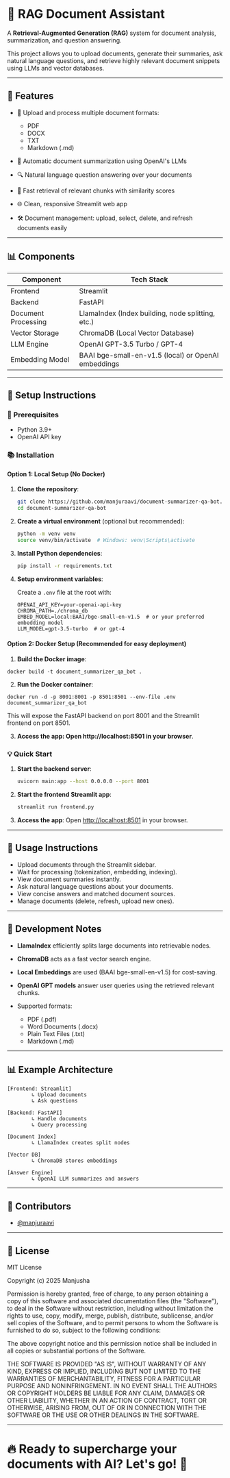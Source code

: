 # 📙 RAG Document Assistant

A **Retrieval-Augmented Generation (RAG)** system for document analysis, summarization, and question answering.

This project allows you to upload documents, generate their summaries, ask natural language questions, and retrieve highly relevant document snippets using LLMs and vector databases.

---

## 🚀 Features

- 📂 Upload and process multiple document formats:
  - PDF
  - DOCX
  - TXT
  - Markdown (.md)

- 📖 Automatic document summarization using OpenAI's LLMs

- 🔍 Natural language question answering over your documents

- 🔁 Fast retrieval of relevant chunks with similarity scores

- 🌐 Clean, responsive Streamlit web app

- 🛠️ Document management: upload, select, delete, and refresh documents easily

---

## 📊 Components

| Component            | Tech Stack                                         |
|----------------------|----------------------------------------------------|
| Frontend             | Streamlit                                          |
| Backend              | FastAPI                                            |
| Document Processing  | LlamaIndex (Index building, node splitting, etc.)  |
| Vector Storage       | ChromaDB (Local Vector Database)                   |
| LLM Engine           | OpenAI GPT-3.5 Turbo / GPT-4                        |
| Embedding Model      | BAAI bge-small-en-v1.5 (local) or OpenAI embeddings |

---

## 🔧 Setup Instructions

### 🔁 Prerequisites

- Python 3.9+
- OpenAI API key


### 📚 Installation

#### Option 1: Local Setup (No Docker)

1. **Clone the repository**:
   ```bash
   git clone https://github.com/manjuraavi/document-summarizer-qa-bot.git
   cd document-summarizer-qa-bot
   ```

2. **Create a virtual environment** (optional but recommended):
   ```bash
   python -m venv venv
   source venv/bin/activate  # Windows: venv\Scripts\activate
   ```

3. **Install Python dependencies**:
   ```bash
   pip install -r requirements.txt
   ```

4. **Setup environment variables**:

   Create a `.env` file at the root with:

   ```env
   OPENAI_API_KEY=your-openai-api-key
   CHROMA_PATH=./chroma_db
   EMBED_MODEL=local:BAAI/bge-small-en-v1.5  # or your preferred embedding model
   LLM_MODEL=gpt-3.5-turbo  # or gpt-4
   ```

#### Option 2: Docker Setup (Recommended for easy deployment)

1. **Build the Docker image**:

  ```
  docker build -t document_summarizer_qa_bot .
  ```

2. **Run the Docker container**:

  ```
  docker run -d -p 8001:8001 -p 8501:8501 --env-file .env document_summarizer_qa_bot
  ```
  This will expose the FastAPI backend on port 8001 and the Streamlit frontend on port 8501.

3. **Access the app: Open http://localhost:8501 in your browser**.

### 💡 Quick Start

1. **Start the backend server**:
   ```bash
   uvicorn main:app --host 0.0.0.0 --port 8001
   ```

2. **Start the frontend Streamlit app**:
   ```bash
   streamlit run frontend.py
   ```

3. **Access the app**:
   Open [http://localhost:8501](http://localhost:8501) in your browser.

---

## 🔢 Usage Instructions

- Upload documents through the Streamlit sidebar.
- Wait for processing (tokenization, embedding, indexing).
- View document summaries instantly.
- Ask natural language questions about your documents.
- View concise answers and matched document sources.
- Manage documents (delete, refresh, upload new ones).

---

## 🐞 Development Notes

- **LlamaIndex** efficiently splits large documents into retrievable nodes.
- **ChromaDB** acts as a fast vector search engine.
- **Local Embeddings** are used (BAAI bge-small-en-v1.5) for cost-saving.
- **OpenAI GPT models** answer user queries using the retrieved relevant chunks.

- Supported formats:
  - PDF (.pdf)
  - Word Documents (.docx)
  - Plain Text Files (.txt)
  - Markdown (.md)


---

## 📊 Example Architecture

```plaintext
[Frontend: Streamlit]
        ↳ Upload documents
        ↳ Ask questions

[Backend: FastAPI]
        ↳ Handle documents
        ↳ Query processing

[Document Index]
        ↳ LlamaIndex creates split nodes

[Vector DB]
        ↳ ChromaDB stores embeddings

[Answer Engine]
        ↳ OpenAI LLM summarizes and answers
```

---

## 👤 Contributors

- [@manjuraavi](https://github.com/manjuraavi)

---

## 📜 License

MIT License

Copyright (c) 2025 Manjusha

Permission is hereby granted, free of charge, to any person obtaining a copy
of this software and associated documentation files (the "Software"), to deal
in the Software without restriction, including without limitation the rights
to use, copy, modify, merge, publish, distribute, sublicense, and/or sell
copies of the Software, and to permit persons to whom the Software is
furnished to do so, subject to the following conditions:

The above copyright notice and this permission notice shall be included in all
copies or substantial portions of the Software.

THE SOFTWARE IS PROVIDED "AS IS", WITHOUT WARRANTY OF ANY KIND, EXPRESS OR
IMPLIED, INCLUDING BUT NOT LIMITED TO THE WARRANTIES OF MERCHANTABILITY,
FITNESS FOR A PARTICULAR PURPOSE AND NONINFRINGEMENT. IN NO EVENT SHALL THE
AUTHORS OR COPYRIGHT HOLDERS BE LIABLE FOR ANY CLAIM, DAMAGES OR OTHER
LIABILITY, WHETHER IN AN ACTION OF CONTRACT, TORT OR OTHERWISE, ARISING FROM,
OUT OF OR IN CONNECTION WITH THE SOFTWARE OR THE USE OR OTHER DEALINGS IN THE
SOFTWARE.

---

# 🔥 Ready to supercharge your documents with AI? Let's go! 🚀

